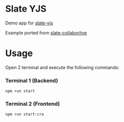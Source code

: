 # Slate YJS

Demo app for [slate-yjs](https://github.com/bitphinix/slate-yjs)

Example ported from [slate-collaboritve](https://github.com/cudr/slate-collaborative)

# Usage

Open 2 terminal and execute the following commands:

### Terminal 1 (Backend)

```
npm run start
```

### Terminal 2 (Frontend)

```
npm run start:cra
```
